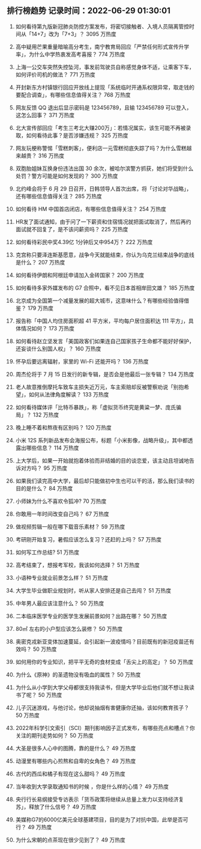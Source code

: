 
## 排行榜趋势 记录时间：2022-06-29 01:30:01
  
  1. 如何看待第九版新冠肺炎防控方案发布，将密切接触者、入境人员隔离管控时间从「14+7」改为「7+3」？ 3095 万热度
    
  2. 高中疑用芒果重量暗喻高分考生，南宁教育局回应「严禁任何形式宣传升学率」，为什么中学热衷发高考喜报？ 774 万热度
    
  3. 上海一公交车突然失控坠河，事发前驾驶员自称感觉身体不适，让乘客下车，如何评价司机的做法？ 771 万热度
    
  4. 开封新东方村镇银行回应开放线上提现「系统临时开通系权限异常，取走钱的要配合调查」，有哪些信息值得关注？ 768 万热度
    
  5. 网友反馈 QQ 退出后显示密码是 123456789，且输 123456789 可以登入，这怎么回事？ 371 万热度
    
  6. 北大宣传部回应「考生三考北大赚200万」：若情况属实，该生可能不再被录取，如何看待此事？是否涉嫌违规？ 325 万热度
    
  7. 网友玩梗称警惕「雪糕刺客」，便利店一元雪糕彻底失踪了吗？为什么雪糕越来越贵？ 316 万热度
    
  8. 双胞胎姐妹互换身份违法出国 30 余次，被哈尔滨警方抓获，她们将受到什么处罚？警方可能是如何发现的？ 300 万热度
    
  9. 北约峰会将于 6 月 29 日召开，日韩领导人首次出席，将「讨论对华战略」，还有哪些信息值得关注？ 285 万热度
    
  10. 如何看待 HM 中国首店闭店，有哪些信息值得关注？ 254 万热度
    
  11. HR发了面试通知，由于问了一下薪资和住宿情况就把面试取消了，然后再约面试就不回复了，是不该问薪资吗？ 225 万热度
    
  12. 如何看待彩民中奖4.39亿 1分钟后又中954万？ 222 万热度
    
  13. 克宫称只要泽连斯基愿意，战争今天就能结束，你认为乌克兰结束战争的底线是什么？ 207 万热度
    
  14. 如何看待伊朗和阿根廷申请加入金砖国家？ 200 万热度
    
  15. 如何看待多家外媒发布的 G7 合照中，看不见日本首相岸田文雄？ 185 万热度
    
  16. 北京成为全国第一个减量发展的超大城市，这意味什么？有哪些经验值得借鉴？ 179 万热度
    
  17. 报告称「中国人均住房面积超 41 平方米，平均每户居住面积达 111 平方」，具体情况如何？ 173 万热度
    
  18. 如何看待赵立坚发言「美国政客们如果连自己国家孩子生命都不能好好保护，还妄谈什么别国人权」？ 160 万热度
    
  19. 怀孕后要远离辐射，家里的 Wi-Fi 还能开吗？ 136 万热度
    
  20. 周杰伦将于 7 月 15 日发行的新专辑，是否会是他最后一张专辑？ 134 万热度
    
  21. 老人故意推倒摩托车致车主损失近万元，车主索赔却反被警察劝说「别抱希望」，如何从法律角度解读？ 133 万热度
    
  22. 如何看待媒体评「比特币暴跌」，称「虚拟货币终究是黄粱一梦、庞氏骗局」？ 132 万热度
    
  23. 晚上睡不着和熬夜有区别吗？ 120 万热度
    
  24. 小米 12S 系列新品发布会海报公布，标题「小米影像，战略升级」，其中都透露出哪些信息？ 114 万热度
    
  25. 上大学后，如果一开始就抱着体验而非结婚的目的谈恋爱，该主动且坦诚地告诉对方吗？ 95 万热度
    
  26. 如果我们读完高中大学，最后却只能做初中生也可以干的活，那么我们读书的目的是什么？ 84 万热度
    
  27. 小师妹为什么不喜欢令狐冲? 70 万热度
    
  28. 你敢用一年时间改变自己吗？ 67 万热度
    
  29. 做视频剪辑一般在哪下载音乐素材？ 59 万热度
    
  30. 考研刚开始复习，暑假应该怎么复习？还赶的上吗？ 57 万热度
    
  31. 如何写工作总结? 51 万热度
    
  32. 高考结束了，想报考军校，我该如何选择？ 51 万热度
    
  33. 小语种专业就业前景怎么样？ 51 万热度
    
  34. 大学生毕业做职业规划时，听从家人安排还是自己去闯？ 51 万热度
    
  35. 中年男人最应该注意什么？ 50 万热度
    
  36. 二本临床医学专业的医学生发展前景如何？出路在哪？ 50 万热度
    
  37. 80㎡ 左右的小户型应该怎么装修？ 50 万热度
    
  38. 奥密克戎新亚变体加速蔓延，会引起新一波疫情吗？目前既有的新冠疫苗还有效吗？ 50 万热度
    
  39. 如何用你的专业知识，把平平无奇的食材变成「舌尖上的高定」？ 50 万热度
    
  40. 为什么《原神》的圣遗物没有吸血的属性？ 50 万热度
    
  41. 为什么从小学到大学父母都很支持我读书，但是大学毕业后他们就不想让我读书了呢？ 50 万热度
    
  42. 儿子沉迷游戏，与他讨论，他却说抽烟有害健康你还抽，该如何教育孩子？ 50 万热度
    
  43. 2022年科学引文索引（SCI）期刊影响因子正式发布，有哪些亮点和槽点？你关注的期刊走势如何？ 50 万热度
    
  44. 大圣是很多人心中的图腾，靠的是什么？ 49 万热度
    
  45. 动漫里有哪些内心煎熬和自卑的女角色？ 49 万热度
    
  46. 古代的西瓜和橘子有现在这么甜吗？ 49 万热度
    
  47. 当年收到大学录取通知书的时候 ，你是什么样的心情？ 49 万热度
    
  48. 央行行长易纲接受专访表示「货币政策将继续从总量上发力以支持经济复苏」，释放了什么信号？ 49 万热度
    
  49. 美媒称G7的6000亿美元全球基建项目，目的是为了对抗中国，此举是否可行？ 49 万热度
    
  50. 为什么宋朝的点茶现在很少见到了？ 49 万热度
    